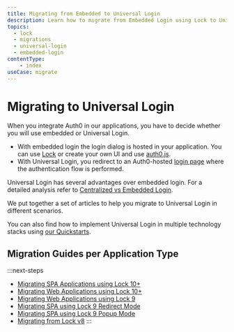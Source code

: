 ```yaml
---
title: Migrating from Embedded to Universal Login
description: Learn how to migrate from Embedded Login using Lock to Universal Login
topics:
  - lock
  - migrations
  - universal-login
  - embedded-login
contentType:
    - index
useCase: migrate
---
```


# Migrating to Universal Login

When you integrate Auth0 in our applications, you have to decide whether you will use embedded or Universal Login.

- With embedded login the login dialog is hosted in your application. You can use [Lock](/libraries/lock) or create your own UI and use [auth0.js](/libraries/auth0js).
- With Universal Login, you redirect to an Auth0-hosted [login page](/hosted-pages/login) where the authentication flow is performed.

Universal Login has several advantages over embedded login. For a detailed analysis refer to [Centralized vs Embedded Login](/guides/login/universal-vs-embedded).

We put together a set of articles to help you migrate to Universal Login in different scenarios. 

You can also find how to implement Universal Login in multiple technology stacks using [our Quickstarts](/quickstart).

## Migration Guides per Application Type

:::next-steps
- [Migrating SPA Applications using Lock 10+](/guides/login/migrating-lock-v10-spa)
- [Migrating Web Applications using Lock 10+](/guides/login/migrating-lock-v10-webapp)
- [Migrating Web Applications using Lock 9](/guides/login/migrating-lock-v9-webapp)
- [Migrating SPA using Lock 9 Redirect Mode](/guides/login/migrating-lock-v9-spa)
- [Migrating SPA using Lock 9 Popup Mode](/guides/login/migrating-lock-v9-spa-popup)
- [Migrating from Lock v8](/guides/login/migrating-lock-v8)
:::
